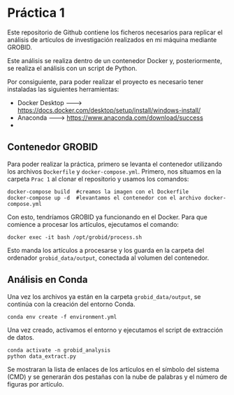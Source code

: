 # Práctica 1


Este repositorio de Github contiene los ficheros necesarios para replicar el análisis de artículos de investigación realizados en mi máquina mediante GROBID.

Este análisis se realiza dentro de un contenedor Docker y, posteriormente, se realiza el análisis con un script de Python.

Por consiguiente, para poder realizar el proyecto es necesario tener instaladas las siguientes herramientas:
- Docker Desktop ---> https://docs.docker.com/desktop/setup/install/windows-install/
- Anaconda ---> https://www.anaconda.com/download/success
- 

## Contenedor GROBID

Para poder realizar la práctica, primero se levanta el contenedor utilizando los archivos `Dockerfile` y `docker-compose.yml`. Primero, nos situamos en la carpeta `Prac 1` al clonar el repositorio y usamos los comandos:

```
docker-compose build  #creamos la imagen con el Dockerfile
docker-compose up -d  #levantamos el contenedor con el archivo docker-compose.yml
```
Con esto, tendríamos GROBID ya funcionando en el Docker. Para que comience a procesar los artículos, ejecutamos el comando:

```
docker exec -it bash /opt/grobid/process.sh
```

Esto manda los artículos a procesarse y los guarda en la carpeta del ordenador `grobid_data/output`, conectada al volumen del contenedor.

## Análisis en Conda


Una vez los archivos ya están en la carpeta `grobid_data/output`, se continúa con la creación del entorno Conda.

```
conda env create -f environment.yml
```

Una vez creado, activamos el entorno y ejecutamos el script de extracción de datos.

```
conda activate -n grobid_analysis
python data_extract.py
```

Se mostraran la lista de enlaces de los artículos en el símbolo del sistema (CMD) y se generarán dos pestañas con la nube de palabras y el número de figuras por artículo.

